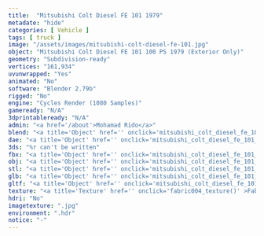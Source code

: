 ```yaml
---
title:  "Mitsubishi Colt Diesel FE 101 1979"
metadate: "hide"
categories: [ Vehicle ]
tags: [ truck ]
image: "/assets/images/mitsubishi-colt-diesel-fe-101.jpg"
object: "Mitsubishi Colt Diesel FE 101 100 PS 1979 (Exterior Only)"
geometry: "Subdivision-ready"
vertices: "161,934"
uvunwrapped: "Yes"
animated: "No"
software: "Blender 2.79b"
rigged: "No"
engine: "Cycles Render (1080 Samples)"
gameready: "N/A"
3dprintableready: "N/A"
admin: "<a href='/about'>Mohamad Rido</a>"
blend: "<a title='Object' href='' onclick='mitsubishi_colt_diesel_fe_101_blend()' >.zip 10.4 MB</a>"
dae: "<a title='Object' href='' onclick='mitsubishi_colt_diesel_fe_101_dae()' >.zip 4.7 MB</a>"
3ds: "%r can't be written"
fbx: "<a title='Object' href='' onclick='mitsubishi_colt_diesel_fe_101_fbx()' >.zip 6.6 MB</a>"
obj: "<a title='Object' href='' onclick='mitsubishi_colt_diesel_fe_101_obj()' >.zip 4.2 MB</a>"
stl: "<a title='Object' href='' onclick='mitsubishi_colt_diesel_fe_101_stl()' >.zip 6.3 MB</a>"
glb: "<a title='Object' href='' onclick='mitsubishi_colt_diesel_fe_101_glb()' >.zip 10.3 MB</a>"
gltf: "<a title='Object' href='' onclick='mitsubishi_colt_diesel_fe_101_gltf()' >.zip 10.8 MB</a>"
texture: "<a title='Texture' href='' onclick='fabric004_texture()' >Fabric004</a>"
hdri: "No"
imagetexture: ".jpg"
environment: ".hdr"
notice: "-"
---
```

